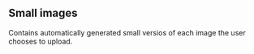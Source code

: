 ## Small images

Contains automatically generated small versios of each image the user chooses to upload.
